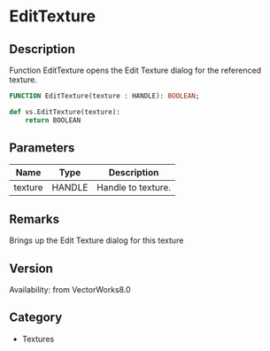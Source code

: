 # EditTexture

## Description
Function EditTexture opens the Edit Texture dialog for the referenced texture.

```pascal
FUNCTION EditTexture(texture : HANDLE): BOOLEAN;
```

```python
def vs.EditTexture(texture):
    return BOOLEAN
```

## Parameters
|Name|Type|Description|
|---|---|---|
|texture|HANDLE|Handle to texture.|

## Remarks
Brings up the Edit Texture dialog for this texture

## Version
Availability: from VectorWorks8.0

## Category
* Textures

